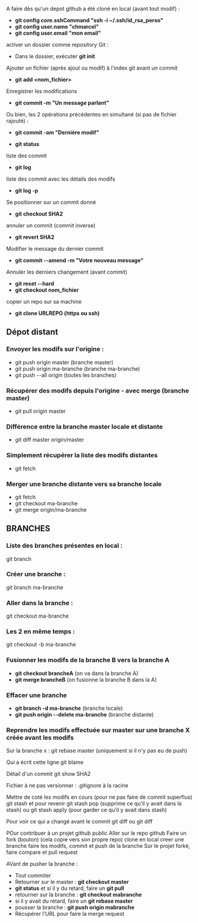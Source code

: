 A faire dès qu'un depot github a été cloné en local (avant tout modif) :
- **git config core.sshCommand "ssh -i ~/.ssh/id_rsa_perso"**
- **git config user.name "chmarcel"**
- **git config user.email "mon email"**



activer un dossier comme repository Git :
- Dans le dossier, exécuter **git init**

Ajouter un fichier (après ajout ou modif) à l'index git avant un commit
- **git add <nom_fichier>**

Enregistrer les modifications
- **git commit -m "Un message parlant"**

Ou bien, les 2 opérations précédentes en simultané (si pas de fichier rajouté) :
- **git commit -am "Dernière modif"**

- **git status**

liste des commit
- **git log**

liste des commit avec les détails des modifs
- **git log -p**

Se positionner sur un commit donné
- **git checkout SHA2**

annuler un commit (commit inverse)
- **git revert SHA2**

Modifier le message du dernier commit
- **git commit --amend -m "Votre nouveau message"**

Annuler les derniers changement (avant commit)
- **git reset --hard**
- **git checkout nom_fichier**

copier un repo sur sa machine 
- **git clone URLREPO (https ou ssh)**

## Dépot distant
### Envoyer les modifs sur l'origine :
- git push origin master (branche master)
- git push origin ma-branche (branche ma-branche)
- git push --all origin (toutes les branches)

### Récupérer des modifs depuis l'origine - avec merge (branche master)
- git pull origin master

### Différence entre la branche master locale et distante
- git diff master origin/master

### Simplement récupérer la liste des modifs distantes
- git fetch

### Merger une branche distante vers sa branche locale
- git fetch
- git checkout ma-branche
- git merge origin/ma-branche

## BRANCHES
### Liste des branches présentes en local :
git branch
### Créer une branche : 
git branch ma-branche
### Aller dans la branche : 
git checkout ma-branche
### Les 2 en même temps : 
git checkout -b ma-branche

### Fusionner les modifs de la branche B vers la branche A
- **git checkout brancheA** (on va dans la branche A)
- **git merge brancheB** (on fusionne la branche B dans la A)

### Effacer une branche
- **git branch -d ma-branche** (branche locale)
- **git push origin --delete ma-branche** (branche distante)

### Reprendre les modifs effectuée sur master sur une branche X créée avant les modifs
Sur la branche x : 
git rebase master (uniquement si il n'y pas eu de push)

Qui a écrit cette ligne
git blame <nom fichier>

Détail d'un commit
git show SHA2

Fichier à ne pas versionner : .gitignore à la racine

Mettre de coté les modifs en cours (pour ne pas faire de commit superflus)
git stash
et pour revenir
git stash pop (supprime ce qu'il y avait dans la stash)
ou
git stash apply (pour garder ce qu'il y avait dans stash)


Pour voir ce qui a changé avant le commit
git diff
ou 
git diff <nomfichier>

POur contribuer à un projet github public
Aller sur le repo github
Faire un fork (bouton) (cela copie vers son propre repo)
clone en local
creer une branche
faire les modifs, commit et push de la branche
Sur le projet forké, faire compare et pull request


AVant de pusher la branche :
- Tout commiter
- Retourner sur le master : **git checkout master**
- **git status** et si il y du retard, faire un **git pull**
- retourner sur la branche : **git checkout mabranche**
- si il y avait du retard, faire un **git rebase master**
- pousser la branche : **git push origin mabranche**
- Récupérer l'URL pour faire la merge request


